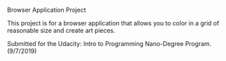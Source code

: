 Browser Application Project

This project is for a browser application that allows you to color in a grid of reasonable size and create art pieces.

Submitted for the Udacity: Intro to Programming Nano-Degree Program. (9/7/2019)
